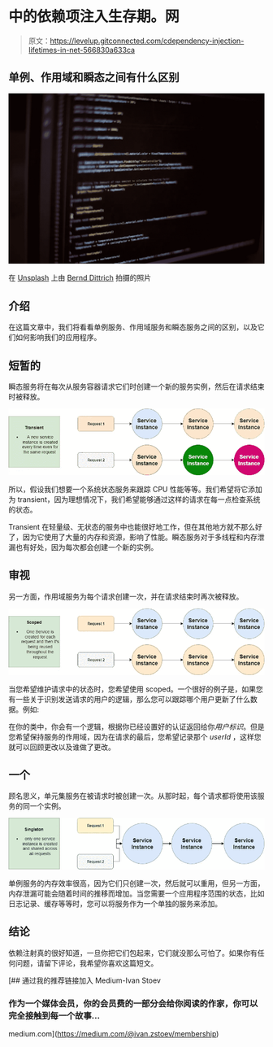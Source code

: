 # 中的依赖项注入生存期。网

> 原文：<https://levelup.gitconnected.com/cdependency-injection-lifetimes-in-net-566830a633ca>

## 单例、作用域和瞬态之间有什么区别

![](img/5860a391b7017a6683b98c52bb0cb9f6.png)

在 [Unsplash](https://unsplash.com/photos/d_3EKbSg1tg) 上由 [Bernd Dittrich](https://unsplash.com/@hdbernd) 拍摄的照片

## 介绍

在这篇文章中，我们将看看单例服务、作用域服务和瞬态服务之间的区别，以及它们如何影响我们的应用程序。

## 短暂的

瞬态服务将在每次从服务容器请求它们时创建一个新的服务实例，然后在请求结束时被释放。

![](img/7dff162764f1cc292117467bc354d5e1.png)

所以，假设我们想要一个系统状态服务来跟踪 CPU 性能等等。我们希望将它添加为 transient，因为理想情况下，我们希望能够通过这样的请求在每一点检查系统的状态。

Transient 在轻量级、无状态的服务中也能很好地工作，但在其他地方就不那么好了，因为它使用了大量的内存和资源，影响了性能。瞬态服务对于多线程和内存泄漏也有好处，因为每次都会创建一个新的实例。

## 审视

另一方面，作用域服务为每个请求创建一次，并在请求结束时再次被释放。

![](img/aec0be85d2efade86cef578fbacbb97e.png)

当您希望维护请求中的状态时，您希望使用 scoped。一个很好的例子是，如果您有一些关于识别发送请求的用户的逻辑，那么您可以跟踪哪个用户更新了什么数据。例如:

在你的类中，你会有一个逻辑，根据你已经设置好的认证返回给你*用户标识*。但是您希望保持服务的作用域，因为在请求的最后，您希望记录那个 *userId* ，这样您就可以回顾更改以及谁做了更改。

## 一个

顾名思义，单元集服务在被请求时被创建一次。从那时起，每个请求都将使用该服务的同一个实例。

![](img/d6765b5e222e425c43b4418a3b8cb824.png)

单例服务的内存效率很高，因为它们只创建一次，然后就可以重用，但另一方面，内存泄漏可能会随着时间的推移而增加。当您需要一个应用程序范围的状态，比如日志记录、缓存等等时，您可以将服务作为一个单独的服务来添加。

## 结论

依赖注射真的很好知道，一旦你把它们包起来，它们就没那么可怕了。如果你有任何问题，请留下评论，我希望你喜欢这篇短文。

[](https://medium.com/@ivan.zstoev/membership) [## 通过我的推荐链接加入 Medium-Ivan Stoev

### 作为一个媒体会员，你的会员费的一部分会给你阅读的作家，你可以完全接触到每一个故事…

medium.com](https://medium.com/@ivan.zstoev/membership)